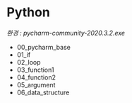 # Python

*환경 : pycharm-community-2020.3.2.exe*

* 00_pycharm_base
* 01_if
* 02_loop
* 03_function1
* 04_function2
* 05_argument
* 06_data_structure

